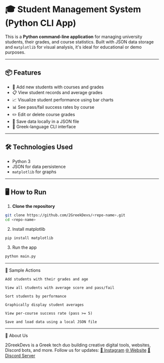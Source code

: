 # 🎓 Student Management System (Python CLI App)

This is a **Python command-line application** for managing university students, their grades, and course statistics. Built with JSON data storage and `matplotlib` for visual analysis, it's ideal for educational or demo purposes.

---

## 📦 Features

- 👤 Add new students with courses and grades
- 📋 View student records and average grades
- 📈 Visualize student performance using bar charts
- 📊 See pass/fail success rates by course
- ✏️ Edit or delete course grades
- 💾 Save data locally in a JSON file
- 🧠 Greek-language CLI interface

---

## 🛠️ Technologies Used

- Python 3
- JSON for data persistence
- `matplotlib` for graphs

---

## 🖥️ How to Run

1. **Clone the repository**

```bash
git clone https://github.com/2GreekDevs/<repo-name>.git
cd <repo-name>
```

2. Install matplotlib
```bash
pip install matplotlib
```

3. Run the app
```bash
python main.py
```

---

🧪 Sample Actions

    Add students with their grades and age

    View all students with average score and pass/fail

    Sort students by performance

    Graphically display student averages

    View per-course success rate (pass >= 5)

    Save and load data using a local JSON file

  ---

🤝 About Us

2GreekDevs is a Greek tech duo building creative digital tools, websites, Discord bots, and more.
Follow us for updates:
[📸 Instagram](https://www.instagram.com/2greekdevs/)
[🌐 Website](2greekdevs.com)
[💬 Discord Server](https://discord.gg/dHCvUaFAAH)  
